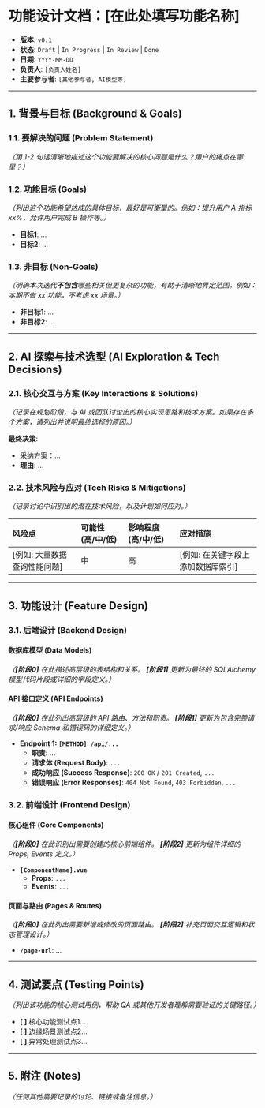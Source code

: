# 功能设计文档：[在此处填写功能名称]

- **版本**: `v0.1`
- **状态**: `Draft` | `In Progress` | `In Review` | `Done`
- **日期**: `YYYY-MM-DD`
- **负责人**: `[负责人姓名]`
- **主要参与者**: `[其他参与者, AI模型等]`

---

## 1. 背景与目标 (Background & Goals)

### 1.1. 要解决的问题 (Problem Statement)
*（用 1-2 句话清晰地描述这个功能要解决的核心问题是什么？用户的痛点在哪里？）*

### 1.2. 功能目标 (Goals)
*（列出这个功能希望达成的具体目标，最好是可衡量的。例如：提升用户 A 指标 xx%，允许用户完成 B 操作等。）*

- **目标1**: ...
- **目标2**: ...

### 1.3. 非目标 (Non-Goals)
*（明确本次迭代**不包含**哪些相关但更复杂的功能，有助于清晰地界定范围。例如：本期不做 xx 功能，不考虑 xx 场景。）*

- **非目标1**: ...
- **非目标2**: ...

---

## 2. AI 探索与技术选型 (AI Exploration & Tech Decisions)

### 2.1. 核心交互与方案 (Key Interactions & Solutions)
*（记录在规划阶段，与 AI 或团队讨论出的核心实现思路和技术方案。如果存在多个方案，请列出并说明最终选择的原因。）*

**最终决策**:

- 采纳方案：...
- **理由**: ...

### 2.2. 技术风险与应对 (Tech Risks & Mitigations)
*（记录讨论中识别出的潜在技术风险，以及计划如何应对。）*

| 风险点 | 可能性 (高/中/低) | 影响程度 (高/中/低) | 应对措施 |
| :--- | :--- | :--- | :--- |
| [例如: 大量数据查询性能问题] | 中 | 高 | [例如: 在关键字段上添加数据库索引] |

---

## 3. 功能设计 (Feature Design)

### 3.1. 后端设计 (Backend Design)

#### 数据库模型 (Data Models)
*（**[阶段0]** 在此描述高层级的表结构和关系。 **[阶段1]** 更新为最终的 SQLAlchemy 模型代码片段或详细的字段定义。）*

#### API 接口定义 (API Endpoints)
*（**[阶段0]** 在此列出高层级的 API 路由、方法和职责。 **[阶段1]** 更新为包含完整请求/响应 Schema 和错误码的详细定义。）*

- **Endpoint 1: `[METHOD] /api/...`**
  - **职责**: ...
  - **请求体 (Request Body)**: `...`
  - **成功响应 (Success Response)**: `200 OK` / `201 Created`, `...`
  - **错误响应 (Error Responses)**: `404 Not Found`, `403 Forbidden`, `...`

### 3.2. 前端设计 (Frontend Design)

#### 核心组件 (Core Components)
*（**[阶段0]** 在此识别出需要创建的核心前端组件。 **[阶段2]** 更新为组件详细的 Props, Events 定义。）*

- **`[ComponentName].vue`**
  - **Props**: `...`
  - **Events**: `...`

#### 页面与路由 (Pages & Routes)
*（**[阶段0]** 在此列出需要新增或修改的页面路由。 **[阶段2]** 补充页面交互逻辑和状态管理设计。）*

- **`/page-url`**: ...

---

## 4. 测试要点 (Testing Points)
*（列出该功能的核心测试用例，帮助 QA 或其他开发者理解需要验证的关键路径。）*

- **[ ]** 核心功能测试点1...
- **[ ]** 边缘场景测试点2...
- **[ ]** 异常处理测试点3...

---

## 5. 附注 (Notes)
*（任何其他需要记录的讨论、链接或备注信息。）* 